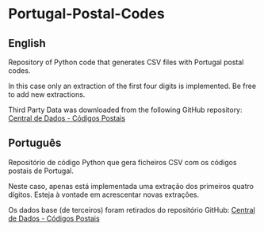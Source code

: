 # Portugal-Postal-Codes
## English
Repository of Python code that generates CSV files with Portugal postal codes.

In this case only an extraction of the first four digits is implemented. Be free to add new extractions. 

Third Party Data was downloaded from the following GitHub repository: [Central de Dados - Códigos Postais](https://github.com/centraldedados/codigos_postais) 

## Português
Repositório de código Python que gera ficheiros CSV com os códigos postais de Portugal.

Neste caso, apenas está implementada uma extração dos primeiros quatro dígitos. Esteja à vontade em acrescentar novas  extrações.

Os dados base (de terceiros) foram retirados do repositório GitHub: [Central de Dados - Códigos Postais](https://github.com/centraldedados/codigos_postais) 
